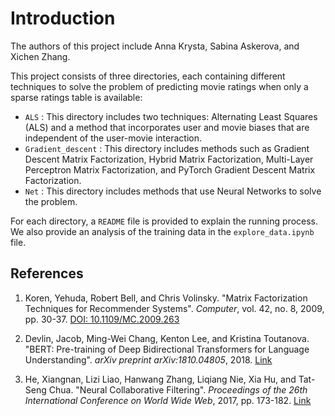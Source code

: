 # Introduction
The authors of this project include Anna Krysta, Sabina Askerova, and Xichen Zhang.

This project consists of three directories, each containing different techniques to solve the problem of predicting movie ratings when only a sparse ratings table is available:

- `ALS` : This directory includes two techniques: Alternating Least Squares (ALS) and a method that incorporates user and movie biases that are independent of the user-movie interaction.
- `Gradient_descent` : This directory includes methods such as Gradient Descent Matrix Factorization, Hybrid Matrix Factorization, Multi-Layer Perceptron Matrix Factorization, and PyTorch Gradient Descent Matrix Factorization.
- `Net` : This directory includes methods that use Neural Networks to solve the problem.

For each directory, a `README` file is provided to explain the running process. We also provide an analysis of the training data in the `explore_data.ipynb` file.

## References

1. Koren, Yehuda, Robert Bell, and Chris Volinsky. "Matrix Factorization Techniques for Recommender Systems". *Computer*, vol. 42, no. 8, 2009, pp. 30-37. [DOI: 10.1109/MC.2009.263](https://doi.org/10.1109/MC.2009.263)

2. Devlin, Jacob, Ming-Wei Chang, Kenton Lee, and Kristina Toutanova. "BERT: Pre-training of Deep Bidirectional Transformers for Language Understanding". *arXiv preprint arXiv:1810.04805*, 2018. [Link](https://arxiv.org/abs/1810.04805)

3. He, Xiangnan, Lizi Liao, Hanwang Zhang, Liqiang Nie, Xia Hu, and Tat-Seng Chua. "Neural Collaborative Filtering". *Proceedings of the 26th International Conference on World Wide Web*, 2017, pp. 173-182. [Link](https://arxiv.org/abs/1708.05031)